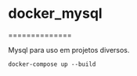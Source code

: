 # docker_mysql
==============

Mysql para uso em projetos diversos.

```shell
docker-compose up --build
```

